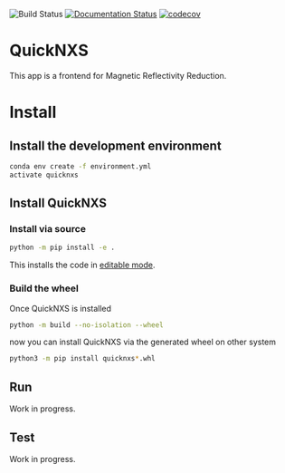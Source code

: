<!-- Badges -->

![Build Status](https://github.com/neutrons/quicknxs/actions/workflows/actions.yml/badge.svg)
[![Documentation Status](https://readthedocs.org/projects/reflectivity-ui/badge/?version=latest)](https://reflectivity-ui.readthedocs.io/en/latest/?badge=latest)
[![codecov](https://codecov.io/gh/neutrons/quicknxs/branch/master/graph/badge.svg)](https://codecov.io/gh/neutrons/quicknxs)

<!-- End Badges -->

# QuickNXS

This app is a frontend for Magnetic Reflectivity Reduction.



# Install

## Install the development environment

``` bash
conda env create -f environment.yml
activate quicknxs
```

## Install QuickNXS

### Install via source

```bash
python -m pip install -e .
```

This installs the code in [editable mode](https://pip.pypa.io/en/stable/cli/pip_install/#cmdoption-e>).

### Build the wheel

Once QuickNXS is installed

```bash
python -m build --no-isolation --wheel
```

now you can install QuickNXS via the generated wheel on other system

```bash
python3 -m pip install quicknxs*.whl
```

## Run

Work in progress.

## Test

Work in progress.

